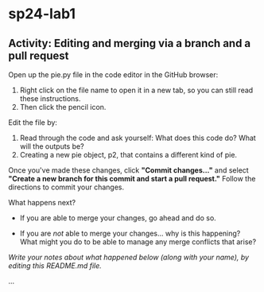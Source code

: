 # sp24-lab1
## Activity: Editing and merging via a branch and a pull request

Open up the pie.py file in the code editor in the GitHub browser: 
1. Right click on the file name to open it in a new tab, so you can still read these instructions.
2. Then click the pencil icon.

Edit the file by:

1. Read through the code and ask yourself: What does this code do? What will the outputs be?
2. Creating a new pie object, p2, that contains a different kind of pie.

Once you've made these changes, click **"Commit changes..."** and select **"Create a new branch for this commit and start a pull request."** Follow the directions to commit your changes.

What happens next? 

- If you are able to merge your changes, go ahead and do so.

- If you are _not_ able to merge your changes... why is this happening? What might you do to be able to manage any merge conflicts that arise?

_Write your notes about what happened below (along with your name), by editing this README.md file._

...
